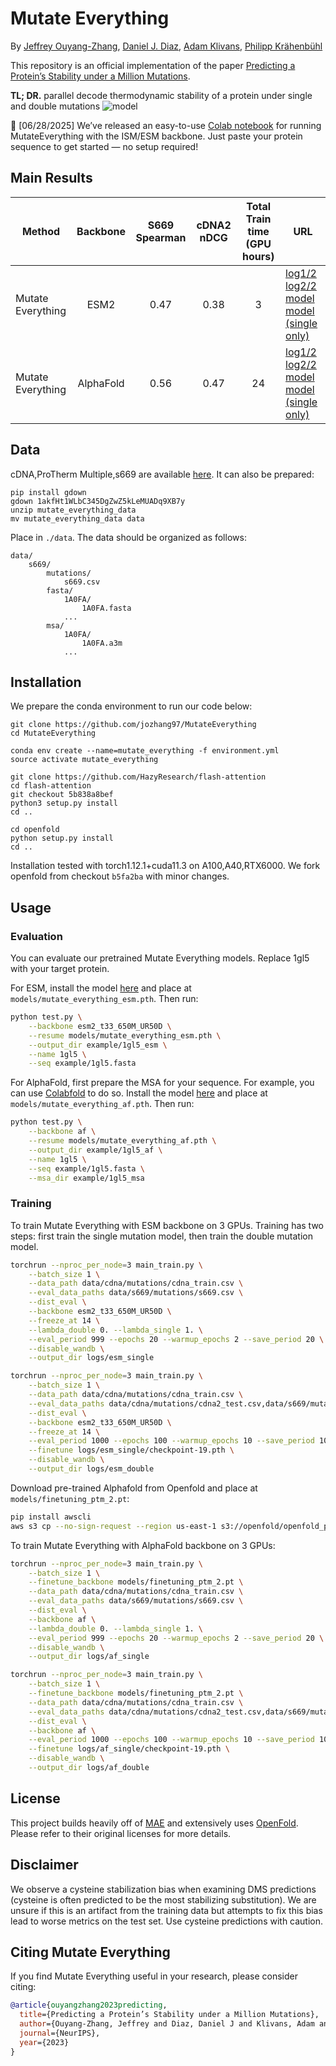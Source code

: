 # Mutate Everything

By [Jeffrey Ouyang-Zhang](https://jozhang97.github.io/),  [Daniel J. Diaz](http://danny305.github.io), [Adam Klivans](https://www.cs.utexas.edu/users/klivans/), [Philipp Krähenbühl](http://www.philkr.net/)

This repository is an official implementation of the paper [Predicting a Protein’s Stability under a Million Mutations](https://arxiv.org/abs/2310.12979).

**TL; DR.** parallel decode thermodynamic stability of a protein under single and double mutations
![model](figs/model.jpeg)

🚨 [06/28/2025] We’ve released an easy-to-use [Colab notebook](https://colab.research.google.com/drive/1m21QGoPpKDcdymjkFHvOJbo-mQfqLoqa?usp=sharing) for running MutateEverything with the ISM/ESM backbone.
Just paste your protein sequence to get started — no setup required!

## Main Results

| Method | Backbone | S669 Spearman | cDNA2 nDCG | Total Train time (GPU hours) | URL |
|---------------------------|:--------:|:------:|:------------------------------------:|:------------------------------:|-----------------------------------------------------------------------------------------------------------------------------------------------------------------------------------------------------------------------------------------|
| Mutate Everything |   ESM2    |     0.47      |    0.38    |              3               | [log1/2](https://drive.google.com/file/d/1PZM_qMVwQWjCv-al_xk-CvHwgU1c1APL/view?usp=share_link) [log2/2](https://drive.google.com/file/d/1laY0b0BCgWgsi5fVG6wBziecEm7yJamU/view?usp=share_link) [model](https://utexas.box.com/s/15ujxfp9f9salkwvvy0tdqemsm8rqdug) [model (single only)](https://utexas.box.com/s/xl8fytg6rbmturu1zd5mus3sy3c2y4wn) |
| Mutate Everything | AlphaFold |     0.56      |    0.47    |              24              | [log1/2](https://drive.google.com/file/d/1__ovC-rrQhqKiWTO8hWmyH7AsGCQxMF4/view?usp=share_link) [log2/2](https://drive.google.com/file/d/1VtF4QTs3xb1UQsWgzmPJyDf_lzGOhvXY/view?usp=share_link) [model](https://utexas.box.com/s/y0hklxvgqt515pkztb305qnibcv0l0tq) [model (single only)](https://utexas.box.com/s/r8zhc02or6tz3sfvzk1elsr62cmm2qd2) |

## Data
cDNA,ProTherm Multiple,s669 are available [here](https://drive.google.com/drive/folders/1psp5LBnAWpwkzGtsWD9SJgauo8xX_eaK?usp=sharing). It can also be prepared:
```
pip install gdown
gdown 1akfHt1WLbC345DgZwZ5kLeMUADq9XB7y
unzip mutate_everything_data
mv mutate_everything_data data
```

Place in `./data`. The data should be organized as follows:

```
data/
    s669/
        mutations/
            s669.csv
        fasta/
            1A0FA/
                1A0FA.fasta
            ...
        msa/
            1A0FA/
                1A0FA.a3m
            ...
```


## Installation

We prepare the conda environment to run our code below:
```
git clone https://github.com/jozhang97/MutateEverything
cd MutateEverything

conda env create --name=mutate_everything -f environment.yml
source activate mutate_everything

git clone https://github.com/HazyResearch/flash-attention
cd flash-attention
git checkout 5b838a8bef
python3 setup.py install
cd ..

cd openfold
python setup.py install
cd ..
```
Installation tested with torch1.12.1+cuda11.3 on A100,A40,RTX6000. We fork openfold from checkout `b5fa2ba` with minor changes.

## Usage

### Evaluation

You can evaluate our pretrained Mutate Everything models. Replace 1gl5 with your target protein.

For ESM, install the model [here](https://utexas.box.com/s/giodqufy5idqfv3apgbxtevfd8q7nytw) and place at `models/mutate_everything_esm.pth`. Then run:
```bash
python test.py \
    --backbone esm2_t33_650M_UR50D \
    --resume models/mutate_everything_esm.pth \
    --output_dir example/1gl5_esm \
    --name 1gl5 \
    --seq example/1gl5.fasta
```

For AlphaFold, first prepare the MSA for your sequence. For example, you can use [Colabfold](https://colab.research.google.com/github/sokrypton/ColabFold/blob/main/batch/AlphaFold2_batch.ipynb) to do so. Install the model [here](https://utexas.box.com/s/xr2dka1oiykysr8dpxw159w650k97s01) and place at `models/mutate_everything_af.pth`. Then run:
```bash
python test.py \
    --backbone af \
    --resume models/mutate_everything_af.pth \
    --output_dir example/1gl5_af \
    --name 1gl5 \
    --seq example/1gl5.fasta \
    --msa_dir example/1gl5_msa
```

### Training
To train Mutate Everything with ESM backbone on 3 GPUs. Training has two steps: first train the single mutation model, then train the double mutation model.
```bash
torchrun --nproc_per_node=3 main_train.py \
    --batch_size 1 \
    --data_path data/cdna/mutations/cdna_train.csv \
    --eval_data_paths data/s669/mutations/s669.csv \
    --dist_eval \
    --backbone esm2_t33_650M_UR50D \
    --freeze_at 14 \
    --lambda_double 0. --lambda_single 1. \
    --eval_period 999 --epochs 20 --warmup_epochs 2 --save_period 20 \
    --disable_wandb \
    --output_dir logs/esm_single

torchrun --nproc_per_node=3 main_train.py \
    --batch_size 1 \
    --data_path data/cdna/mutations/cdna_train.csv \
    --eval_data_paths data/cdna/mutations/cdna2_test.csv,data/s669/mutations/s669.csv,data/protherm/mutations/protherm_multiple.csv \
    --dist_eval \
    --backbone esm2_t33_650M_UR50D \
    --freeze_at 14 \
    --eval_period 1000 --epochs 100 --warmup_epochs 10 --save_period 100 \
    --finetune logs/esm_single/checkpoint-19.pth \
    --disable_wandb \
    --output_dir logs/esm_double
```

Download pre-trained Alphafold from Openfold and place at `models/finetuning_ptm_2.pt`:
```bash
pip install awscli
aws s3 cp --no-sign-request --region us-east-1 s3://openfold/openfold_params/ ./models --recursive
```
To train Mutate Everything with AlphaFold backbone on 3 GPUs:
```bash
torchrun --nproc_per_node=3 main_train.py \
    --batch_size 1 \
    --finetune_backbone models/finetuning_ptm_2.pt \
    --data_path data/cdna/mutations/cdna_train.csv \
    --eval_data_paths data/s669/mutations/s669.csv \
    --dist_eval \
    --backbone af \
    --lambda_double 0. --lambda_single 1. \
    --eval_period 999 --epochs 20 --warmup_epochs 2 --save_period 20 \
    --disable_wandb \
    --output_dir logs/af_single

torchrun --nproc_per_node=3 main_train.py \
    --batch_size 1 \
    --finetune_backbone models/finetuning_ptm_2.pt \
    --data_path data/cdna/mutations/cdna_train.csv \
    --eval_data_paths data/cdna/mutations/cdna2_test.csv,data/s669/mutations/s669.csv,data/protherm/mutations/protherm_multiple.csv \
    --dist_eval \
    --backbone af \
    --eval_period 1000 --epochs 100 --warmup_epochs 10 --save_period 100 \
    --finetune logs/af_single/checkpoint-19.pth \
    --disable_wandb \
    --output_dir logs/af_double
```

## License

This project builds heavily off of [MAE](https://github.com/facebookresearch/mae) and extensively uses [OpenFold](https://github.com/aqlaboratory/openfold/). Please refer to their original licenses for more details.

## Disclaimer
We observe a cysteine stabilization bias when examining DMS predictions (cysteine is often predicted to be the most stabilizing substitution). We are unsure if this is an artifact from the training data but attempts to fix this bias lead to worse metrics on the test set. Use cysteine predictions with caution.

## Citing Mutate Everything
If you find Mutate Everything useful in your research, please consider citing:

```bibtex
@article{ouyangzhang2023predicting,
  title={Predicting a Protein’s Stability under a Million Mutations},
  author={Ouyang-Zhang, Jeffrey and Diaz, Daniel J and Klivans, Adam and Kr{\"a}henb{\"u}hl, Philipp},
  journal={NeurIPS},
  year={2023}
}
```
